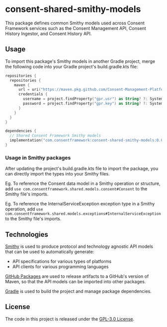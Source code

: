 # consent-shared-smithy-models

This package defines common Smithy models used across Consent Framework services such as the Consent Management API, Consent History Ingestor, and Consent History API.

## Usage

To import this package's Smithy models in another Gradle project, merge the following code into your Gradle project's build.gradle.kts file:

```kotlin
repositories {
  repositories {
    maven {
      url = uri("https://maven.pkg.github.com/Consent-Management-Platform/consent-shared-smithy-models")
      credentials {
        username = project.findProperty("gpr.usr") as String? ?: System.getenv("GITHUB_USERNAME")
        password = project.findProperty("gpr.key") as String? ?: System.getenv("GITHUB_TOKEN")
      }
    }
  }
}

dependencies {
  // Shared Consent Framework Smithy models
  implementation("com.consentframework:consent-shared-smithy-models:0.0.1")
}
```

### Usage in Smithy packages

After updating the project's build.gradle.kts file to import the package, you can directly import the types into your Smithy files.

Eg. To reference the Consent data model in a Smithy operation or structure, add `use com.consentframework.shared.models.consent#Consent` to the Smithy file's imports.

Eg. To reference the InternalServiceException exception type in a Smithy operation, add `use com.consentframework.shared.models.exceptions#InternalServiceException` to the Smithy file's imports.

## Technologies
[Smithy](https://smithy.io) is used to produce protocol and technology agnostic API models that can be used to automatically generate:
* API specifications for various types of platforms
* API clients for various programming languages

[GitHub Packages](https://github.com/features/packages) are used to release artifacts to a GitHub's version of Maven, so that the API models can be imported into other packages.

[Gradle](https://docs.gradle.org) is used to build the project and manage package dependencies.

## License
The code in this project is released under the [GPL-3.0 License](LICENSE).
